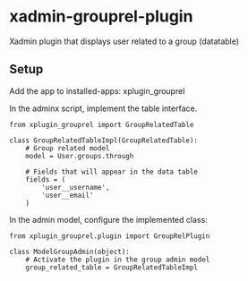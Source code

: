 # xadmin-grouprel-plugin
Xadmin plugin that displays user related to a group (datatable)

Setup
-

Add the app to installed-apps: xplugin_grouprel

In the adminx script, implement the table interface.
```
from xplugin_grouprel import GroupRelatedTable

class GroupRelatedTableImpl(GroupRelatedTable):
    # Group related model
    model = User.groups.through
    
    # Fields that will appear in the data table
    fields = (
        'user__username',
        'user__email'
    )
```

In the admin model, configure the implemented class:
```
from xplugin_grouprel.plugin import GroupRelPlugin

class ModelGroupAdmin(object):
    # Activate the plugin in the group admin model
    group_related_table = GroupRelatedTableImpl
```
